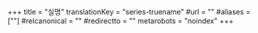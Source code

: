 +++
title = "실명"
translationKey = "series-truename"
#url = ""
#aliases = [""]
#relcanonical = ""
#redirectto = ""
metarobots = "noindex"
+++
